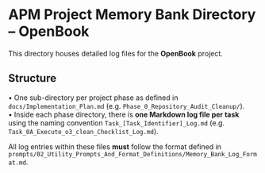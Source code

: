 # APM Project Memory Bank Directory – OpenBook

This directory houses detailed log files for the **OpenBook** project.

## Structure

• One sub-directory per project phase as defined in `docs/Implementation_Plan.md` (e.g. `Phase_0_Repository_Audit_Cleanup/`).  
• Inside each phase directory, there is **one Markdown log file per task** using the naming convention `Task_[Task_Identifier]_Log.md` (e.g. `Task_0A_Execute_o3_clean_Checklist_Log.md`).

All log entries within these files **must** follow the format defined in `prompts/02_Utility_Prompts_And_Format_Definitions/Memory_Bank_Log_Format.md`.
